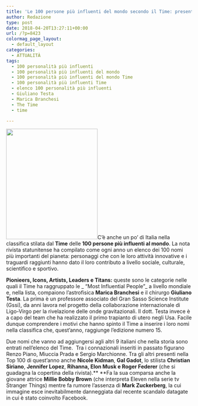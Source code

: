 ```yaml
---
title: 'Le 100 persone più influenti del mondo secondo il Time: presenti due italiani'
author: Redazione
type: post
date: 2018-04-20T13:27:11+00:00
url: /?p=8423
colormag_page_layout:
  - default_layout
categories:
  - ATTUALITÀ
tags:
  - 100 personalità più influenti
  - 100 personalità più influenti del mondo
  - 100 personalità più influenti del mondo Time
  - 100 personalità più influenti Time
  - elenco 100 personalità più influenti
  - Giuliano Testa
  - Marica Branchesi
  - The Time
  - time

---
```

<img decoding="async" loading="lazy" class="size-medium wp-image-8424 alignleft" src="https://progressonline.it/wp-content/uploads/2018/04/federer-time-248x300.png" alt="" width="248" height="300" />C&#8217;è anche un po&#8217; di Italia nella classifica stilata dal **Time** delle **100 persone più influenti al mondo**. La nota rivista statunitense ha compilato come ogni anno un elenco dei 100 nomi più importanti del pianeta: personaggi che con le loro attività innovative e i traguardi raggiunti hanno dato il loro contributo a livello sociale, culturale, scientifico e sportivo.

**Pionieers, Icons, Artists, Leaders e Titans:** queste sono le categorie nelle quali il Time ha raggruppato le _ &#8220;Most Influential People&#8221;_ a livello mondiale e, nella lista, compaiono l&#8217;astrofisica **Marica Branchesi** e il chirurgo **Giuliano Testa**. La prima è un professore associato del Gran Sasso Science Institute (Gssi), da anni lavora nel progetto della collaborazione internazionale di Ligo-Virgo per la rivelazione delle onde gravitazionali. Il dott. Testa invece è a capo del team che ha realizzato il primo trapianto di utero negli Usa. Facile dunque comprendere i motivi che hanno spinto il Time a inserire i loro nomi nella classifica che, quest&#8217;anno, raggiunge l&#8217;edizione numero 15.

Due nomi che vanno ad aggiungersi agli altri 9 italiani che nella storia sono entrati nell&#8217;elenco del Time.  Tra i connazionali inseriti in passato figurano Renzo Piano, Miuccia Prada e Sergio Marchionne. Tra gli altri presenti nella Top 100 di quest&#8217;anno anche **Nicole Kidman**, **Gal Gadot**, lo stilista **Christian Siriano**, **Jennifer Lopez**, **Rihanna, Elon Musk e Roger Federer** (che si guadagna la copertina della rivista).** **Fa la sua comparsa anche la giovane attrice **Millie Bobby Brown** (che interpreta Eleven nella serie tv Stranger Things) mentre fa rumore l&#8217;assenza di **Mark Zuckerberg**, la cui immagine esce inevitabilmente danneggiata dal recente scandalo datagate in cui è stato coinvolto Facebook.